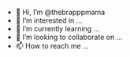 - 👋 Hi, I’m @thebrapppmama
- 👀 I’m interested in ...
- 🌱 I’m currently learning ...
- 💞️ I’m looking to collaborate on ...
- 📫 How to reach me ...

<!---
thebrapppmama/thebrapppmama is a ✨ special ✨ repository because its `README.md` (this file) appears on your GitHub profile.
You can click the Preview link to take a look at your changes.
--->
